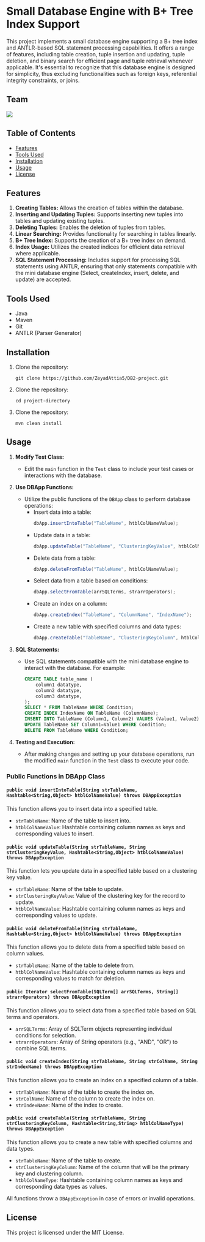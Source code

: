 # Small Database Engine with B+ Tree Index Support

This project implements a small database engine supporting a B+ tree index and ANTLR-based SQL statement processing capabilities. It offers a range of features, including table creation, tuple insertion and updating, tuple deletion, and binary search for efficient page and tuple retrieval whenever applicable. It's essential to recognize that this database engine is designed for simplicity, thus excluding functionalities such as foreign keys, referential integrity constraints, or joins.


## Team
<a href="https://github.com/ZeyadAttia5/DB2-project/graphs/contributors">
  <img src="https://contrib.rocks/image?repo=ZeyadAttia5/DB2-project" />
</a>

[//]: # (Made with [contrib.rocks]&#40;https://contrib.rocks&#41;.)

[//]: # (1. [Jana Saad]&#40;https://github.com/janasaad7&#41;)

[//]: # (2. [Moaaz]&#40;https://github.com/Moaaz101&#41;)

[//]: # (3. [Nabila Shrief]&#40;https://github.com/nabilasherif&#41;)

[//]: # (4. [Salma Rashad]&#40;https://github.com/salmarashad&#41;)

[//]: # (5. [Yahya Alazhary]&#40;https://github.com/YahyaAlAzhary&#41;)

[//]: # (6. [Zeyad Attia]&#40;https://github.com/ZeyadAttia5&#41;)


## Table of Contents
- [Features](#features)
- [Tools Used](#tools-used)
- [Installation](#installation)
- [Usage](#usage)
- [License](#license)


## Features

1. **Creating Tables:** Allows the creation of tables within the database.
2. **Inserting and Updating Tuples:** Supports inserting new tuples into tables and updating existing tuples.
3. **Deleting Tuples:** Enables the deletion of tuples from tables.
4. **Linear Searching:** Provides functionality for searching in tables linearly.
5. **B+ Tree Index:** Supports the creation of a B+ tree index on demand.
6. **Index Usage:** Utilizes the created indices for efficient data retrieval where applicable.
7. **SQL Statement Processing:** Includes support for processing SQL statements using ANTLR, ensuring that only statements compatible with the mini database engine (Select, createIndex, insert, delete, and update) are accepted.

## Tools Used

- Java
- Maven
- Git
- ANTLR (Parser Generator)


## Installation

1. Clone the repository:
   ```shell
   git clone https://github.com/ZeyadAttia5/DB2-project.git
   ```
2. Clone the repository:
   ```shell
   cd project-directory
   ```
3. Clone the repository:
   ```shell
   mvn clean install
   ```

## Usage

1. **Modify Test Class:**
   - Edit the `main` function in the `Test` class to include your test cases or interactions with the database.

2. **Use DBApp Functions:**
   - Utilize the public functions of the `DBApp` class to perform database operations:
      - Insert data into a table:
        ```java
        dbApp.insertIntoTable("TableName", htblColNameValue);
        ```
      - Update data in a table:
        ```java
        dbApp.updateTable("TableName", "ClusteringKeyValue", htblColNameValue);
        ```
      - Delete data from a table:
        ```java
        dbApp.deleteFromTable("TableName", htblColNameValue);
        ```
      - Select data from a table based on conditions:
        ```java
        dbApp.selectFromTable(arrSQLTerms, strarrOperators);
        ```
      - Create an index on a column:
        ```java
        dbApp.createIndex("TableName", "ColumnName", "IndexName");
        ```
      - Create a new table with specified columns and data types:
        ```java
        dbApp.createTable("TableName", "ClusteringKeyColumn", htblColNameType);
        ```

3. **SQL Statements:**
   - Use SQL statements compatible with the mini database engine to interact with the database. For example:
     ```sql
     CREATE TABLE table_name (
         column1 datatype,
         column2 datatype,
         column3 datatype,
     );
     SELECT * FROM TableName WHERE Condition;
     CREATE INDEX IndexName ON TableName (ColumnName);
     INSERT INTO TableName (Column1, Column2) VALUES (Value1, Value2);
     UPDATE TableName SET Column1=Value1 WHERE Condition;
     DELETE FROM TableName WHERE Condition;
     ```

4. **Testing and Execution:**
   - After making changes and setting up your database operations, run the modified `main` function in the `Test` class to execute your code.

### Public Functions in DBApp Class

#### `public void insertIntoTable(String strTableName, Hashtable<String,Object> htblColNameValue) throws DBAppException`

This function allows you to insert data into a specified table.

- `strTableName`: Name of the table to insert into.
- `htblColNameValue`: Hashtable containing column names as keys and corresponding values to insert.

#### `public void updateTable(String strTableName, String strClusteringKeyValue, Hashtable<String,Object> htblColNameValue) throws DBAppException`

This function lets you update data in a specified table based on a clustering key value.

- `strTableName`: Name of the table to update.
- `strClusteringKeyValue`: Value of the clustering key for the record to update.
- `htblColNameValue`: Hashtable containing column names as keys and corresponding values to update.

#### `public void deleteFromTable(String strTableName, Hashtable<String,Object> htblColNameValue) throws DBAppException`

This function allows you to delete data from a specified table based on column values.

- `strTableName`: Name of the table to delete from.
- `htblColNameValue`: Hashtable containing column names as keys and corresponding values to match for deletion.

#### `public Iterator selectFromTable(SQLTerm[] arrSQLTerms, String[] strarrOperators) throws DBAppException`

This function allows you to select data from a specified table based on SQL terms and operators.

- `arrSQLTerms`: Array of SQLTerm objects representing individual conditions for selection.
- `strarrOperators`: Array of String operators (e.g., "AND", "OR") to combine SQL terms.

#### `public void createIndex(String strTableName, String strColName, String strIndexName) throws DBAppException`

This function allows you to create an index on a specified column of a table.

- `strTableName`: Name of the table to create the index on.
- `strColName`: Name of the column to create the index on.
- `strIndexName`: Name of the index to create.

#### `public void createTable(String strTableName, String strClusteringKeyColumn, Hashtable<String,String> htblColNameType) throws DBAppException`

This function allows you to create a new table with specified columns and data types.

- `strTableName`: Name of the table to create.
- `strClusteringKeyColumn`: Name of the column that will be the primary key and clustering column.
- `htblColNameType`: Hashtable containing column names as keys and corresponding data types as values.


All functions throw a `DBAppException` in case of errors or invalid operations.

## License
This project is licensed under the MIT License.
